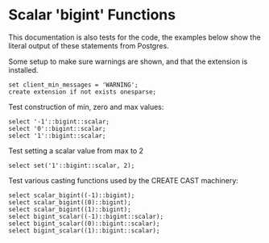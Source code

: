 # Scalar 'bigint' Functions

This documentation is also tests for the code, the examples below
show the literal output of these statements from Postgres.

Some setup to make sure warnings are shown, and that the extension
is installed.
```
set client_min_messages = 'WARNING';
create extension if not exists onesparse;

```
Test construction of min, zero and max values:
```
select '-1'::bigint::scalar;
select '0'::bigint::scalar;
select '1'::bigint::scalar;

```
Test setting a scalar value from max to 2
```
select set('1'::bigint::scalar, 2);

```
Test various casting functions used by the CREATE CAST machinery:
```
select scalar_bigint((-1)::bigint);
select scalar_bigint((0)::bigint);
select scalar_bigint((1)::bigint);
select bigint_scalar((-1)::bigint::scalar);
select bigint_scalar((0)::bigint::scalar);
select bigint_scalar((1)::bigint::scalar);
```
